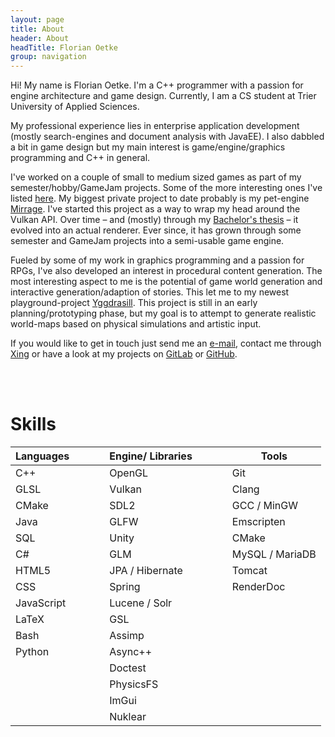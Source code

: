 ```yaml
---
layout: page
title: About
header: About
headTitle: Florian Oetke
group: navigation
---
```

<div class="dual_column_container" markdown="1">
<div class="dual_column" markdown="1">

Hi! My name is Florian Oetke. I'm a C++ programmer with a passion for engine architecture and game design. Currently, I am a CS student at Trier University of Applied Sciences.

My professional experience lies in enterprise application development (mostly search-engines and document analysis with JavaEE). I also dabbled a bit in game design but my main interest is game/engine/graphics programming and C++ in general.

I've worked on a couple of small to medium sized games as part of my semester/hobby/GameJam projects. Some of the more interesting ones I've listed <a href="/portfolio">here</a>. My biggest private project to date probably is my pet-engine <a href="/portfolio#mirrage">Mirrage</a>. I've started this project as a way to wrap my head around the Vulkan API. Over time &ndash; and (mostly) through my <a href="/ssgi_thesis.pdf">Bachelor's thesis</a> &ndash; it evolved into an actual renderer. Ever since, it has grown through some semester and GameJam projects into a semi-usable game engine.

Fueled by some of my work in graphics programming and a passion for RPGs, I've also developed an interest in procedural content generation. The most interesting aspect to me is the potential of game world generation and interactive generation/adaption of stories. This let me to my newest playground-project <a href="/portfolio#yggdrasill">Yggdrasill</a>. This project is still in an early planning/prototyping phase, but my goal is to attempt to generate realistic world-maps based on physical simulations and artistic input.

If you would like to get in touch just send me an <a href="mailto:info@second-system.de">e-mail</a>, contact me through <a href="http://www.xing.com/profile/Florian_Oetke" rel="noopener noreferrer">Xing</a> or have a look at my projects on <a href="https://gitlab.com/lowkey42" rel="noopener noreferrer">GitLab</a> or <a href="https://github.com/lowkey42" rel="noopener noreferrer">GitHub</a>.

<br><br>

</div>

<div class="dual_column" markdown="1" style="min-width:40em">

# Skills


| Languages	   | 	   | 	   | 	   | Engine/ Libraries |  |  |  | Tools |
|--------------|-------------------|-------|--------------|--------------|--------------|--------------|--------------|--------------|
| C++   |    |    |    | OpenGL |  |  |  | Git |
| GLSL |  |  |  | Vulkan |  |  |  | Clang |
| CMake |  |  |  | SDL2 |  |  |  | GCC / MinGW |
| Java  	            |   	            |   	            |   	            | GLFW |  |  |  | Emscripten |
| SQL |  |  |  | Unity |  |  |  | CMake |
| C# |  |  |  | GLM |  |  |  | MySQL / MariaDB |
| HTML5 |  |  |  | JPA / Hibernate |  |  |  | Tomcat |
| CSS        |  |  |  | Spring |  |  |  | RenderDoc |
| JavaScript |  |  |  | Lucene / Solr |  |  |  |  |
| LaTeX |  |  |  | GSL |  |  |  |  |
| Bash |  |  |  | Assimp |  |  |  |  |
| Python |  |  |  | Async++ |  |  |  |  |
|  |  |  |  | Doctest |  |  |  |  |
|  |  |  |  | PhysicsFS |  |  |  |  |
|  |  |  |  | ImGui |  |  |  |  |
|  |  |  |  | Nuklear |  |  |  |  |

</div>
</div>

